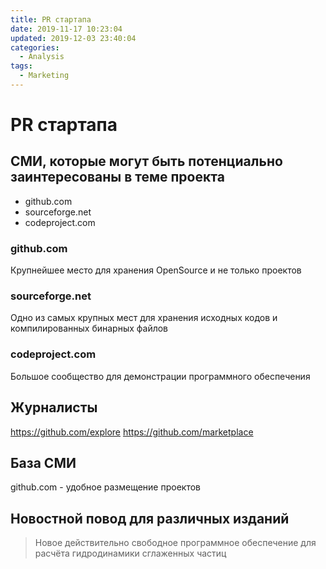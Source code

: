 ```yaml
---
title: PR стартапа
date: 2019-11-17 10:23:04
updated: 2019-12-03 23:40:04
categories:
  - Analysis
tags:
  - Marketing
---
```

# PR стартапа
## СМИ, которые могут быть потенциально заинтересованы в теме проекта

* github.com
* sourceforge.net
* codeproject.com

### github.com
Крупнейшее место для хранения OpenSource и не только проектов

### sourceforge.net
Одно из самых крупных мест для хранения исходных кодов и компилированных бинарных файлов

### codeproject.com
Большое сообщество для демонстрации программного обеспечения

## Журналисты
https://github.com/explore
https://github.com/marketplace

## База СМИ
github.com - удобное размещение проектов

## Новостной повод для различных изданий
> Новое действительно свободное программное обеспечение для расчёта гидродинамики сглаженных частиц